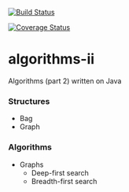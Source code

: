 [![Build Status](https://travis-ci.org/andrewnester/algorithms-ii.svg?branch=master)](https://travis-ci.org/andrewnester/algorithms-ii)

[![Coverage Status](https://coveralls.io/repos/andrewnester/algorithms-ii/badge.png?branch=master&service=github)](https://coveralls.io/github/andrewnester/algorithms-ii?branch=master)

# algorithms-ii
Algorithms (part 2) written on Java



### Structures
* Bag
* Graph

### Algorithms

* Graphs
  * Deep-first search
  * Breadth-first search
